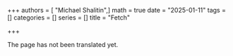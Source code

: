 +++
authors = [ "Michael Shalitin",]
math = true
date = "2025-01-11"
tags = []
categories = []
series = []
title = "Fetch"

+++

The page has not been translated yet.